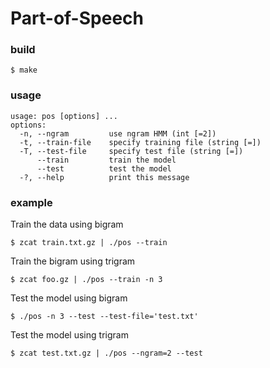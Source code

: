 # Part-of-Speech

### build
`$ make`
### usage
```
usage: pos [options] ... 
options:
  -n, --ngram         use ngram HMM (int [=2])
  -t, --train-file    specify training file (string [=])
  -T, --test-file     specify test file (string [=])
      --train         train the model
      --test          test the model
  -?, --help          print this message
```

### example
Train the data using bigram
```
$ zcat train.txt.gz | ./pos --train
```
Train the bigram using trigram
```
$ zcat foo.gz | ./pos --train -n 3
```
Test the model using bigram
```
$ ./pos -n 3 --test --test-file='test.txt'
```
Test the model using trigram 
```
$ zcat test.txt.gz | ./pos --ngram=2 --test
```